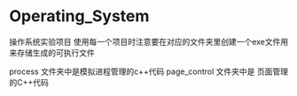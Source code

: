 # Operating_System

操作系统实验项目
使用每一个项目时注意要在对应的文件夹里创建一个exe文件用来存储生成的可执行文件

process 文件夹中是模拟进程管理的c++代码
page_control 文件夹中是 页面管理的C++代码

